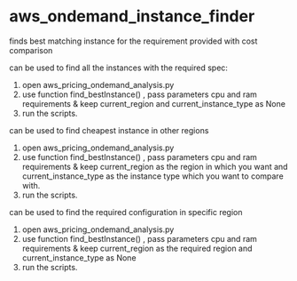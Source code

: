 # aws_ondemand_instance_finder
finds best matching instance for the requirement provided with cost comparison

can be used to find all the instances with the required spec:
  1. open aws_pricing_ondemand_analysis.py
  2. use function find_bestInstance()  , pass parameters cpu and ram requirements & keep current_region and current_instance_type as None
  3. run the scripts.
  
can be used to find cheapest instance in other regions
  1. open aws_pricing_ondemand_analysis.py
  2. use function find_bestInstance()  , pass parameters cpu and ram requirements & keep current_region as the region in which you want and current_instance_type as the instance type which you want to compare with.
  3. run the scripts.
  
 can be used to find the required configuration in specific region
  1. open aws_pricing_ondemand_analysis.py
  2. use function find_bestInstance()  , pass parameters cpu and ram requirements & keep current_region as the required region and current_instance_type as None
  3. run the scripts.
